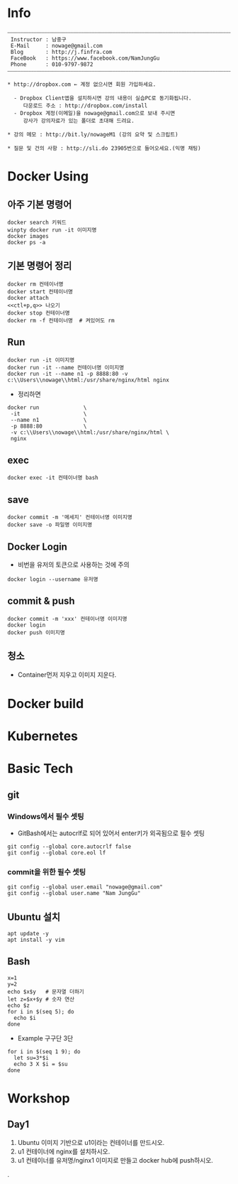# Info
```
⎯⎯⎯⎯⎯⎯⎯⎯⎯⎯⎯⎯⎯⎯⎯⎯⎯⎯⎯⎯⎯⎯⎯⎯⎯⎯⎯⎯⎯⎯⎯⎯⎯⎯⎯⎯⎯⎯⎯⎯⎯⎯⎯⎯⎯⎯⎯⎯⎯⎯⎯⎯⎯⎯⎯⎯⎯⎯⎯⎯⎯⎯⎯⎯⎯⎯⎯⎯⎯⎯⎯⎯⎯⎯⎯⎯⎯⎯⎯⎯⎯⎯⎯⎯⎯⎯⎯⎯⎯⎯⎯⎯⎯⎯⎯⎯⎯⎯⎯⎯⎯⎯⎯⎯⎯
 Instructor : 남중구
 E-Mail     : nowage@gmail.com
 Blog       : http://j.finfra.com
 FaceBook   : https://www.facebook.com/NamJungGu
 Phone      : 010-9797-9872
⎯⎯⎯⎯⎯⎯⎯⎯⎯⎯⎯⎯⎯⎯⎯⎯⎯⎯⎯⎯⎯⎯⎯⎯⎯⎯⎯⎯⎯⎯⎯⎯⎯⎯⎯⎯⎯⎯⎯⎯⎯⎯⎯⎯⎯⎯⎯⎯⎯⎯⎯⎯⎯⎯⎯⎯⎯⎯⎯⎯⎯⎯⎯⎯⎯⎯⎯⎯⎯⎯⎯⎯⎯⎯⎯⎯⎯⎯⎯⎯⎯⎯⎯⎯⎯⎯⎯⎯⎯⎯⎯⎯⎯⎯⎯⎯⎯⎯⎯⎯⎯⎯⎯⎯⎯

* http://dropbox.com ← 계정 없으시면 회원 가입하세요.

  - Dropbox Client앱을 설치하시면 강의 내용이 실습PC로 동기화됩니다.
     다운로드 주소 : http://dropbox.com/install
  - Dropbox 계정(이메일)을 nowage@gmail.com으로 보내 주시면
     강사가 강의자료가 있는 폴더로 초대해 드려요.

* 강의 메모 : http://bit.ly/nowageM1 (강의 요약 및 스크립트)

* 질문 및 건의 사항 : http://sli.do 23905번으로 들어오세요.(익명 채팅)

```


# Docker Using
## 아주 기본 명령어
```
docker search 키워드
winpty docker run -it 이미지명
docker images
docker ps -a
```
## 기본 명령어 정리
```
docker rm 컨테이너명
docker start 컨테이너명
docker attach
<<ctl+p,q>> 나오기
docker stop 컨테이너명
docker rm -f 컨테이너명  # 켜있어도 rm
```
##  Run
```
docker run -it 이미지명
docker run -it --name 컨테이너명 이미지명
docker run -it --name n1 -p 8888:80 -v c:\\Users\\nowage\\html:/usr/share/nginx/html nginx
```
* 정리하면
```
docker run              \
 -it                    \
 --name n1              \
 -p 8888:80             \
 -v c:\\Users\\nowage\\html:/usr/share/nginx/html \
 nginx
```
## exec
```
docker exec -it 컨테이너명 bash
```
## save
```
docker commit -m '메세지' 컨테이너명 이미지명
docker save -o 파일명 이미지명
```

## Docker Login
* 비번을 유저의 토큰으로 사용하는 것에 주의
```
docker login --username 유저명
```

## commit & push
```
docker commit -m 'xxx' 컨테이너명 이미지명
docker login
docker push 이미지명
```
## 청소
* Container먼저 지우고 이미지 지운다.



# Docker build

# Kubernetes

# Basic Tech
## git
### Windows에서 필수 셋팅
* GitBash에서는 autocrlf로 되어 있어서 enter키가 외곡됨으로 필수 셋팅
```
git config --global core.autocrlf false
git config --global core.eol lf
```
### commit을 위한 필수 셋팅
```
git config --global user.email "nowage@gmail.com"
git config --global user.name "Nam JungGu"
```



## Ubuntu 설치
```
apt update -y
apt install -y vim
```
## Bash
```
x=1
y=2
echo $x$y   # 문자열 더하기
let z=$x+$y # 숫자 연산
echo $z
for i in $(seq 5); do
  echo $i
done
```
* Example 구구단 3단
```
for i in $(seq 1 9); do
  let su=3*$i
  echo 3 X $i = $su
done
```










# Workshop
## Day1
1. Ubuntu 이미지 기반으로 u1이라는 컨테이너를 만드시오.
2. u1 컨테이너에 nginx를 설치하시오.
3. u1 컨테이너를 유저명/nginx1 이미지로 만들고 docker hub에 push하시오.





.
